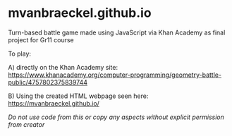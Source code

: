 # mvanbraeckel.github.io
Turn-based battle game made using JavaScript via Khan Academy as final project for Gr11 course

To play:

A) directly on the Khan Academy site: https://www.khanacademy.org/computer-programming/geometry-battle-public/4757802375839744

B) Using the created HTML webpage seen here: https://mvanbraeckel.github.io/

*Do not use code from this or copy any aspects without explicit permission from creator*
